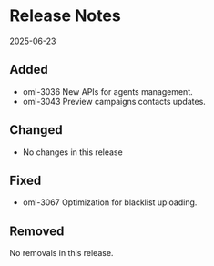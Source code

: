# Release Notes
2025-06-23

## Added

- oml-3036 New APIs for agents management.
- oml-3043 Preview campaigns contacts updates.

## Changed

- No changes in this release

## Fixed

- oml-3067 Optimization for blacklist uploading.

## Removed

No removals in this release.
